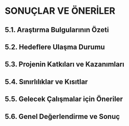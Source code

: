 # SONUÇLAR VE ÖNERİLER

<!-- Bu bölüm sonuçlar ve öneriler için ayrılmıştır -->
<!-- Önerilen uzunluk: 3 sayfa (~8.100 karakter) -->
<!-- Net çıkarım + gelecek iş listesi -->

## 5.1. Araştırma Bulgularının Özeti

## 5.2. Hedeflere Ulaşma Durumu

## 5.3. Projenin Katkıları ve Kazanımları

## 5.4. Sınırlılıklar ve Kısıtlar

## 5.5. Gelecek Çalışmalar için Öneriler

## 5.6. Genel Değerlendirme ve Sonuç

